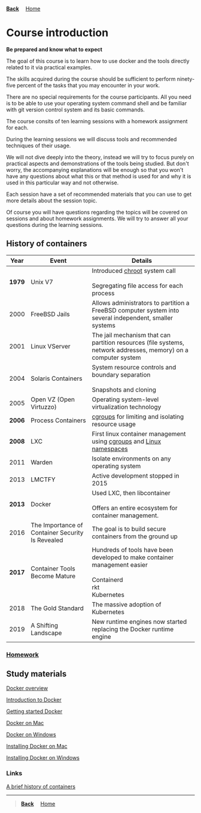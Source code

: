 **[Back](../README.md)**
&emsp;[Home](/README.md)

# Course introduction

**Be prepared and know what to expect**

The goal of this course is to learn how to use docker and the tools directly related to it via practical examples.

The skills acquired during the course should be sufficient to perform ninety-five percent of the tasks that you may encounter in your work.

There are no special requirements for the course participants. All you need is to be able to use your operating system command shell and be familiar with git version control system and its basic commands.

The course consits of ten learning sessions with a homework assignment for each.

During the learning sessions we will discuss tools and recommended techniques of their usage.

We will not dive deeply into the theory, instead we will try to focus purely on practical aspects and demonstrations of the tools being studied. But don't worry, the accompanying explanations will be enough so that you won't have any questions about what this or that method is used for and why it is used in this particular way and not otherwise.

Each session have a set of recommended materials that you can use to get more details about the session topic.

Of course you will have questions regarding the topics will be covered on sessions and about homework assignments. We will try to answer all your questions during the learning sessions.

## History of containers

| Year | Event | Details
|-|-|-
| **1979** | Unix V7 | Introduced [chroot] system call<br><br>Segregating file access for each process
| 2000 | FreeBSD Jails | Allows administrators to partition a FreeBSD computer system into several independent, smaller systems
| 2001 | Linux VServer | The jail mechanism that can partition resources (file systems, network addresses, memory) on a computer system
| 2004 | Solaris Containers | System resource controls and boundary separation<br><br>Snapshots and cloning
| 2005 | Open VZ (Open Virtuzzo) | Operating system-level virtualization technology
| **2006** | Process Containers | [cgroups] for limiting and isolating resource usage
| **2008** | LXC | First linux container management using [cgroups] and [Linux namespaces]
| 2011 | Warden | Isolate environments on any operating system
| 2013 | LMCTFY | Active development stopped in 2015
| **2013** | Docker | Used LXC, then libcontainer<br><br>Offers an entire ecosystem for container management.
| 2016 | The Importance of Container Security Is Revealed | The goal is to build secure containers from the ground up
| **2017** | Container Tools Become Mature | Hundreds of tools have been developed to make container management easier<br><br>Containerd<br>rkt<br>Kubernetes
| 2018 | The Gold Standard | The massive adoption of Kubernetes
| 2019 | A Shifting Landscape | New runtime engines now started replacing the Docker runtime engine

### [Homework](./homework/README.md)

## Study materials

[Docker overview](https://capgemini.udemy.com/course/learn-docker/learn/lecture/7894186#overview)

[Introduction to Docker](https://capgemini.udemy.com/course/docker-tutorial/learn/lecture/15717962#overview)

[Getting started Docker](https://capgemini.udemy.com/course/learn-docker/learn/lecture/15828544#overview)

[Docker on Mac](https://capgemini.udemy.com/course/learn-docker/learn/lecture/15828728#overview)

[Docker on Windows](https://capgemini.udemy.com/course/learn-docker/learn/lecture/15828724#overview)

[Installing Docker on Mac](https://capgemini.udemy.com/course/docker-tutorial/learn/lecture/15705976#overview)

[Installing Docker on Windows](https://capgemini.udemy.com/course/docker-tutorial/learn/lecture/15705124#overview)

### Links

[A brief history of containers](https://blog.aquasec.com/a-brief-history-of-containers-from-1970s-chroot-to-docker-2016)

[chroot]: https://en.wikipedia.org/wiki/Chroot
[cgroups]: https://en.wikipedia.org/wiki/Cgroups
[Linux namespaces]: https://en.wikipedia.org/wiki/Linux_namespaces
---
>**[Back](../README.md)**
&emsp;[Home](/README.md)
